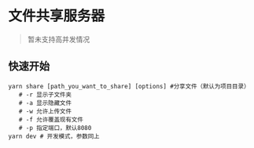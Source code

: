 # 文件共享服务器
> 暂未支持高并发情况
## 快速开始
```shell script
yarn share [path_you_want_to_share] [options] #分享文件（默认为项目目录）
   # -r 显示子文件夹  
   # -a 显示隐藏文件  
   # -w 允许上传文件
   # -f 允许覆盖现有文件
   # -p 指定端口，默认8080
yarn dev # 开发模式，参数同上
```

